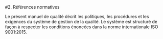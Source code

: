 #2. Références normatives

  Le présent manuel de qualité décrit les politiques, les procédures et les
exigences du système de gestion de la qualité. Le système est structuré de façon
à respecter les conditions énoncées dans la norme internationale ISO 9001:2015.
